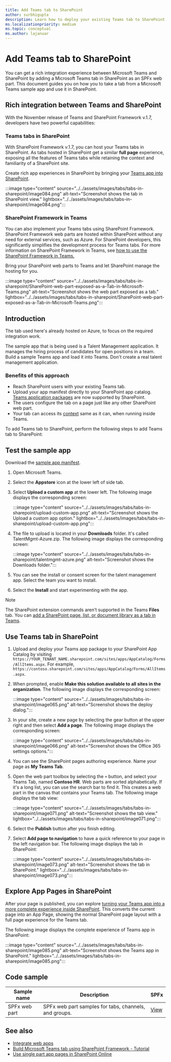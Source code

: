 ```yaml
---
title: Add Teams tab to SharePoint
author: surbhigupta
description: Learn how to deploy your existing Teams tab to SharePoint as a SharePoint Framework web part using code samples.
ms.localizationpriority: medium
ms.topic: conceptual
ms.author: lajanuar
---
```


# Add Teams tab to SharePoint

You can get a rich integration experience between Microsoft Teams and SharePoint by adding a Microsoft Teams tab in SharePoint as an SPFx web part. This document guides you on how you to take a tab from a Microsoft Teams sample app and use it in SharePoint.

## Rich integration between Teams and SharePoint

With the November release of Teams and SharePoint Framework v.1.7, developers have two powerful capabilities:

### Teams tabs in SharePoint

With SharePoint Framework v.1.7, you can host your Teams tabs in SharePoint. As tabs hosted in SharePoint get a similar **full page** experience, exposing all the features of Teams tabs while retaining the context and familiarity of a SharePoint site.

Create rich app experiences in SharePoint by bringing your [Teams app into SharePoint](#introduction).

:::image type="content" source="../../assets/images/tabs/tabs-in-sharepoint/image084.png" alt-text="Screenshot shows the tab in SharePoint view." lightbox="../../assets/images/tabs/tabs-in-sharepoint/image084.png":::

### SharePoint Framework in Teams

You can also implement your Teams tabs using SharePoint Framework. SharePoint Framework web parts are hosted within SharePoint without any need for external services, such as Azure. For SharePoint developers, this significantly simplifies the development process for Teams tabs. For more information on SharePoint Framework in Teams, see [how to use the SharePoint Framework in Teams.](/sharepoint/dev/spfx/web-parts/get-started/using-web-part-as-ms-teams-tab)

Bring your SharePoint web parts to Teams and let SharePoint manage the hosting for you.

:::image type="content" source="../../assets/images/tabs/tabs-in-sharepoint/SharePoint-web-part-exposed-as-a-Tab-in-Microsoft-Teams.png" alt-text="Screenshot shows the web part exposed as a tab."  lightbox="../../assets/images/tabs/tabs-in-sharepoint/SharePoint-web-part-exposed-as-a-Tab-in-Microsoft-Teams.png":::

## Introduction

The tab used here's already hosted on Azure, to focus on the required integration work.

The sample app that is being used is a Talent Management application. It manages the hiring process of candidates for open positions in a team. Build a sample Teams app and load it into Teams. Don't create a real talent management application.

### Benefits of this approach

* Reach SharePoint users with your existing Teams tab.
* Upload your app manifest directly to your SharePoint app catalog. [Teams application packages](~/concepts/build-and-test/apps-package.md) are now supported by SharePoint.
* The users configure the tab on a page just like any other SharePoint web part.
* Your tab can access its [context](~/tabs/how-to/access-teams-context.md) same as it can, when running inside Teams.

To add Teams tab to SharePoint, perform the following steps to add Teams tab to SharePoint:

## Test the sample app

Download the [sample app manifest](https://github.com/MicrosoftDocs/msteams-docs/raw/master/msteams-platform/assets/downloads/TalentMgmt-Azure.zip).

1. Open Microsoft Teams.
1. Select the **Appstore** icon at the lower left of side tab.
1. Select **Upload a custom app** at the lower left. The following image displays the corresponding screen:  

    :::image type="content" source="../../assets/images/tabs/tabs-in-sharepoint/upload-custom-app.png" alt-text="Screenshot shows the Upload a custom app option."  lightbox="../../assets/images/tabs/tabs-in-sharepoint/upload-custom-app.png":::

1. The file to upload is located in your **Downloads** folder. It's called TalentMgmt-Azure.zip. The following image displays the corresponding screen:

    :::image type="content" source="../../assets/images/tabs/tabs-in-sharepoint/talentmgmt-azure.png" alt-text="Screenshot shows the Downloads folder.":::

1. You can see the install or consent screen for the talent management app. Select the team you want to install.
1. Select the **Install** and start experimenting with the app.

> [!NOTE]
> The SharePoint extension commands aren’t supported in the Teams **Files** tab. You can [add a SharePoint page, list, or document library as a tab in Teams](https://support.microsoft.com/office/add-a-sharepoint-page-list-or-document-library-as-a-tab-in-teams-131edef1-455f-4c67-a8ce-efa2ebf25f0b).

## Use Teams tab in SharePoint

1. Upload and deploy your Teams app package to your SharePoint App Catalog by visiting `https://YOUR_TENANT_NAME.sharepoint.com/sites/apps/AppCatalog/Forms/AllItems.aspx`. For example, `https://contoso.sharepoint.com/sites/apps/AppCatalog/Forms/AllItems.aspx`.

1. When prompted, enable **Make this solution available to all sites in the organization**.
The following image displays the corresponding screen:

    :::image type="content" source="../../assets/images/tabs/tabs-in-sharepoint/image065.png" alt-text="Screenshot shows the deploy dialog.":::

1. In your site, create a new page by selecting the gear button at the upper right and then  select **Add a page**.
The following image displays the corresponding screen:

    :::image type="content" source="../../assets/images/tabs/tabs-in-sharepoint/image066.png" alt-text="Screenshot shows the Office 365 settings options.":::

1. You can see the SharePoint pages authoring experience. Name your page as **My Teams Tab**.

1. Open the web part toolbox by selecting the `+` button, and select your Teams Tab, named **Contoso HR**. Web parts are sorted alphabetically. If it's a long list, you can use the search bar to find it. This creates a web part in the canvas that contains your Teams tab. The following image displays the tab view:

    :::image type="content" source="../../assets/images/tabs/tabs-in-sharepoint/image071.png" alt-text="Screenshot shows the tab view." lightbox="../../assets/images/tabs/tabs-in-sharepoint/image071.png":::

1. Select the **Publish** button after you finish editing.

1. Select **Add page to navigation** to have a quick reference to your page in the left navigation bar.
The following image displays the tab in SharePoint:

    :::image type="content" source="../../assets/images/tabs/tabs-in-sharepoint/image073.png" alt-text="Screenshot shows the tab in SharePoint." lightbox="../../assets/images/tabs/tabs-in-sharepoint/image073.png":::

## Explore App Pages in SharePoint

After your page is published, you can explore [turning your Teams app into a more complete experience inside SharePoint](/sharepoint/dev/spfx/web-parts/single-part-app-pages). This converts the current page into an App Page, showing the normal SharePoint page layout with a full page experience for the Teams tab.

The following image displays the complete experience of Teams app in SharePoint:

:::image type="content" source="../../assets/images/tabs/tabs-in-sharepoint/image085.png" alt-text="Screenshot shows the Teams app in SharePoint." lightbox="../../assets/images/tabs/tabs-in-sharepoint/image085.png":::

## Code sample

| **Sample name** | **Description** | **SPFx** |
|-----------------|-----------------|----------|
| SPFx web part | SPFx web part samples for tabs, channels, and groups. | [View](https://github.com/OfficeDev/Microsoft-Teams-Samples/tree/main/samples/tab-channel-group/spfx)

## See also

* [Integrate web apps](../../samples/integrate-web-apps-overview.md)
* [Build Microsoft Teams tab using SharePoint Framework - Tutorial](/sharepoint/dev/spfx/web-parts/get-started/using-web-part-as-ms-teams-tab)
* [Use single part app pages in SharePoint Online](/sharepoint/dev/spfx/web-parts/single-part-app-pages)
